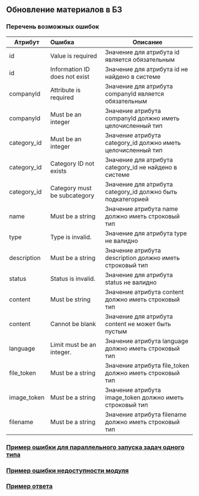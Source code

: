 ## Обновление материалов в БЗ
### Перечень возможных ошибок
| Атрибут | Ошибка                        | Описание                                            |
|---------|:------------------------------|-----------------------------------------------------|
| id | Value is required | Значение для атрибута id является обязательным |
| id | Information ID does not exist | Значение для атрибута id не найдено в системе |
| companyId | Attribute is required | Значение для атрибута companyId является обязательным |
| companyId | Must be an integer | Значение атрибута companyId должно иметь целочисленный тип |
| category_id | Must be an integer | Значение атрибута category_id должно иметь целочисленный тип |
| category_id | Category ID not exists | Значение для атрибута category_id не найдено в системе |
| category_id | Category must be subcategory | Значение для атрибута category_id должно быть подкатегорией |
| name | Must be a string | Значение атрибута name должно иметь строковый тип |
| type | Type is invalid.    | Значение для атрибута type не валидно |
| description | Must be a string | Значение атрибута description должно иметь строковый тип |
| status | Status is invalid.    | Значение для атрибута status не валидно |
| content | Must be string | Значение атрибута content должно иметь строковый тип |
| content | Сannot be blank | Значение для атрибута content не может быть пустым |
| language | Limit must be an integer. | Значение атрибута language должно иметь строковый тип |
| file_token | Must be a string | Значение атрибута file_token должно иметь строковый тип |
| image_token | Must be a string | Значение атрибута image_token должно иметь строковый тип |
| filename | Must be a string | Значение атрибута filename должно иметь строковый тип |
### [Пример ошибки для параллельного запуска задач одного типа](https://github.com/ekvio-dev/integration-api-response-examples/blob/master/examples/v2/uniq_task_error.json)
### [Пример ошибки недоступности модуля](https://github.com/ekvio-dev/integration-api-response-examples/blob/master/examples/v2/module_unavalible_error.json)
### [Пример ответа](https://github.com/ekvio-dev/integration-api-response-examples/blob/master/examples/v2/information/information_update.json)